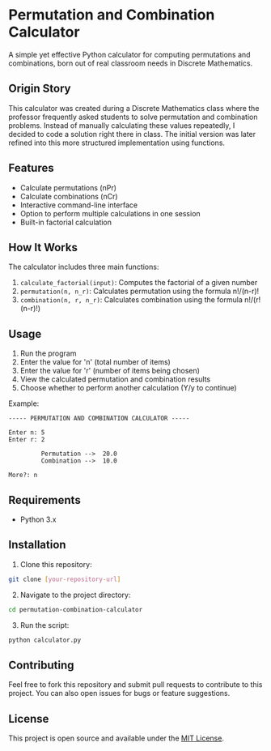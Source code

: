 # Permutation and Combination Calculator

A simple yet effective Python calculator for computing permutations and combinations, born out of real classroom needs in Discrete Mathematics.

## Origin Story

This calculator was created during a Discrete Mathematics class where the professor frequently asked students to solve permutation and combination problems. Instead of manually calculating these values repeatedly, I decided to code a solution right there in class. The initial version was later refined into this more structured implementation using functions.

## Features

- Calculate permutations (nPr)
- Calculate combinations (nCr)
- Interactive command-line interface
- Option to perform multiple calculations in one session
- Built-in factorial calculation

## How It Works

The calculator includes three main functions:
1. `calculate_factorial(input)`: Computes the factorial of a given number
2. `permutation(n, n_r)`: Calculates permutation using the formula n!/(n-r)!
3. `combination(n, r, n_r)`: Calculates combination using the formula n!/(r!(n-r)!)

## Usage

1. Run the program
2. Enter the value for 'n' (total number of items)
3. Enter the value for 'r' (number of items being chosen)
4. View the calculated permutation and combination results
5. Choose whether to perform another calculation (Y/y to continue)

Example:
```
----- PERMUTATION AND COMBINATION CALCULATOR -----

Enter n: 5
Enter r: 2

         Permutation -->  20.0
         Combination -->  10.0

More?: n
```

## Requirements

- Python 3.x

## Installation

1. Clone this repository:
```bash
git clone [your-repository-url]
```

2. Navigate to the project directory:
```bash
cd permutation-combination-calculator
```

3. Run the script:
```bash
python calculator.py
```

## Contributing

Feel free to fork this repository and submit pull requests to contribute to this project. You can also open issues for bugs or feature suggestions.

## License

This project is open source and available under the [MIT License](LICENSE).
